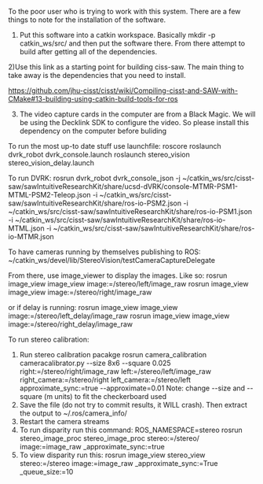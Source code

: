 To the poor user who is trying to work with this system. There are a few things to note for the installation of the software.

1) Put this software into a catkin workspace. Basically mkdir -p catkin_ws/src/ and then put the software there. From there attempt to build after getting all of the dependencies.

2)Use this link as a starting point for building ciss-saw. The main thing to take away is the dependencies that you need to install. 

https://github.com/jhu-cisst/cisst/wiki/Compiling-cisst-and-SAW-with-CMake#13-building-using-catkin-build-tools-for-ros


3) The video capture cards in the computer are from a Black Magic. We will be using the Decklink SDK to configure the video. So please install this dependency on the computer before buliding

To run the most up-to date stuff use launchfile:
    roscore
    roslaunch dvrk_robot dvrk_console.launch
    roslaunch stereo_vision stereo_vision_delay.launch


To run DVRK:
rosrun dvrk_robot dvrk_console_json -j ~/catkin_ws/src/cisst-saw/sawIntuitiveResearchKit/share/ucsd-dVRK/console-MTMR-PSM1-MTML-PSM2-Teleop.json -i ~/catkin_ws/src/cisst-saw/sawIntuitiveResearchKit/share/ros-io-PSM2.json -i ~/catkin_ws/src/cisst-saw/sawIntuitiveResearchKit/share/ros-io-PSM1.json -i ~/catkin_ws/src/cisst-saw/sawIntuitiveResearchKit/share/ros-io-MTML.json -i ~/catkin_ws/src/cisst-saw/sawIntuitiveResearchKit/share/ros-io-MTMR.json

To have cameras running by themselves publishing to ROS:
~/catkin_ws/devel/lib/StereoVision/testCameraCaptureDelegate

From there, use image_viewer to display the images. Like so:
rosrun image_view image_view image:=/stereo/left/image_raw
rosrun image_view image_view image:=/stereo/right/image_raw

or if delay is running:
rosrun image_view image_view image:=/stereo/left_delay/image_raw
rosrun image_view image_view image:=/stereo/right_delay/image_raw

To run stereo calibration:
1) Run stereo calibration pacakge
rosrun camera_calibration cameracalibrator.py --size 8x6 --square 0.025 right:=/stereo/right/image_raw left:=/stereo/left/image_raw right_camera:=/stereo/right left_camera:=/stereo/left approximate_sync:=true --approximate=0.01
Note: change --size and --square (m units) to fit the checkerboard used
2) Save the file (do not try to commit results, it WILL crash). Then extract the output to ~/.ros/camera_info/
3) Restart the camera streams
4) To run disparity run this command:
ROS_NAMESPACE=stereo rosrun stereo_image_proc stereo_image_proc stereo:=/stereo/ image:=image_raw _approximate_sync:=true
5) To view disparity run this:
rosrun image_view stereo_view stereo:=/stereo image:=image_raw _approximate_sync:=True _queue_size:=10
